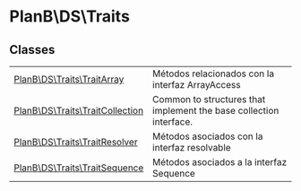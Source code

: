 
                                                                                                                                            
    
# PlanB\DS\Traits



## Classes
| | |
| --- | --- |
| [PlanB\DS\Traits\TraitArray](../../PlanB/DS/Traits/TraitArray.md) | Métodos relacionados con la interfaz ArrayAccess |
| [PlanB\DS\Traits\TraitCollection](../../PlanB/DS/Traits/TraitCollection.md) | Common to structures that implement the base collection interface. |
| [PlanB\DS\Traits\TraitResolver](../../PlanB/DS/Traits/TraitResolver.md) | Métodos asociados con la interfaz resolvable |
| [PlanB\DS\Traits\TraitSequence](../../PlanB/DS/Traits/TraitSequence.md) | Métodos asociados a la interfaz Sequence |






                                                                                                                                                                                                                                                                                                                                                                                                            
    
                                                                                                                                                                                                                                                                             
                